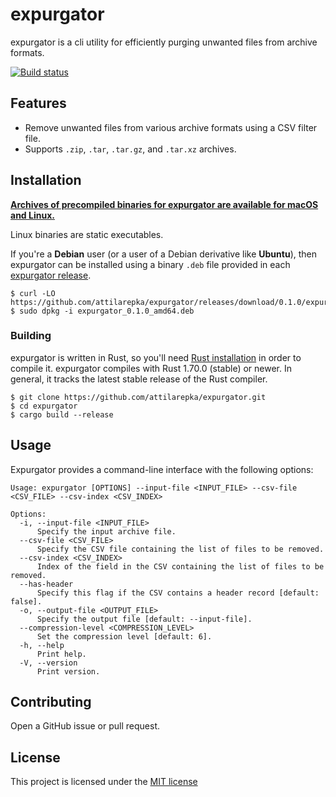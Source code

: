 # expurgator

expurgator is a cli utility for efficiently purging unwanted files from archive formats.

[![Build status](https://github.com/attilarepka/expurgator/actions/workflows/tests.yml/badge.svg)](https://github.com/attilarepka/expurgator/actions)

## Features

- Remove unwanted files from various archive formats using a CSV filter file.
- Supports `.zip`, `.tar`, `.tar.gz`, and `.tar.xz` archives.

## Installation

**[Archives of precompiled binaries for expurgator are available for 
macOS and Linux.](https://github.com/attilarepka/expurgator/releases)**

Linux binaries are static executables.

If you're a **Debian** user (or a user of a Debian derivative like **Ubuntu**),
then expurgator can be installed using a binary `.deb` file provided in each
[expurgator release](https://github.com/attilarepka/expurgator/releases).

```
$ curl -LO https://github.com/attilarepka/expurgator/releases/download/0.1.0/expurgator_0.1.0_amd64.deb
$ sudo dpkg -i expurgator_0.1.0_amd64.deb
```

### Building

expurgator is written in Rust, so you'll need [Rust installation](https://www.rust-lang.org/) in order to compile it.
expurgator compiles with Rust 1.70.0 (stable) or newer. In general, it tracks
the latest stable release of the Rust compiler.

```shell
$ git clone https://github.com/attilarepka/expurgator.git
$ cd expurgator
$ cargo build --release
```

## Usage

Expurgator provides a command-line interface with the following options:

```shell
Usage: expurgator [OPTIONS] --input-file <INPUT_FILE> --csv-file <CSV_FILE> --csv-index <CSV_INDEX>

Options:
  -i, --input-file <INPUT_FILE>
      Specify the input archive file.
  --csv-file <CSV_FILE>
      Specify the CSV file containing the list of files to be removed.
  --csv-index <CSV_INDEX>
      Index of the field in the CSV containing the list of files to be removed.
  --has-header
      Specify this flag if the CSV contains a header record [default: false].
  -o, --output-file <OUTPUT_FILE>
      Specify the output file [default: --input-file].
  --compression-level <COMPRESSION_LEVEL>
      Set the compression level [default: 6].
  -h, --help
      Print help.
  -V, --version
      Print version.
```

## Contributing

Open a GitHub issue or pull request.

## License

This project is licensed under the [MIT license](LICENSE)

